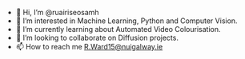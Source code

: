 - 👋 Hi, I’m @ruairiseosamh
- 👀 I’m interested in Machine Learning, Python and Computer Vision.
- 🌱 I’m currently learning about Automated Video Colourisation.
- 💞️ I’m looking to collaborate on Diffusion projects.
- 📫 How to reach me R.Ward15@nuigalway.ie

<!---
ruairiseosamh/ruairiseosamh is a ✨ special ✨ repository because its `README.md` (this file) appears on your GitHub profile.
You can click the Preview link to take a look at your changes.
--->
